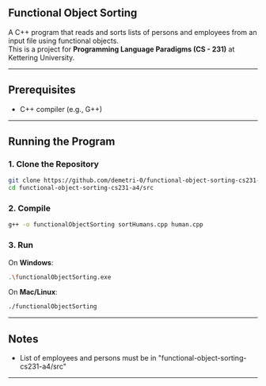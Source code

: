 ## Functional Object Sorting

A C++ program that reads and sorts lists of persons and employees from an input file using functional objects.  
This is a project for **Programming Language Paradigms (CS - 231)** at Kettering University.

---

## Prerequisites

- C++ compiler (e.g., G++)

---

## Running the Program

### 1. Clone the Repository

```bash
git clone https://github.com/demetri-0/functional-object-sorting-cs231-a4.git
cd functional-object-sorting-cs231-a4/src
```

### 2. Compile

```bash
g++ -o functionalObjectSorting sortHumans.cpp human.cpp
```

### 3. Run

On **Windows**:

```bash
.\functionalObjectSorting.exe
```

On **Mac/Linux**:

```bash
./functionalObjectSorting
```

---

## Notes

- List of employees and persons must be in "functional-object-sorting-cs231-a4/src"

---
